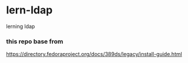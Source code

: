 # lern-ldap
lerning ldap

### this repo base from 

https://directory.fedoraproject.org/docs/389ds/legacy/install-guide.html
